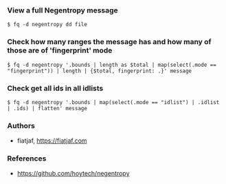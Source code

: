 ### View a full Negentropy message

```
$ fq -d negentropy dd file
```

### Check how many ranges the message has and how many of those are of 'fingerprint' mode

```
$ fq -d negentropy '.bounds | length as $total | map(select(.mode == "fingerprint")) | length | {$total, fingerprint: .}' message
```

### Check get all ids in all idlists

```
$ fq -d negentropy '.bounds | map(select(.mode == "idlist") | .idlist | .ids) | flatten' message
```

### Authors
- fiatjaf, https://fiatjaf.com

### References
- https://github.com/hoytech/negentropy
